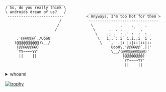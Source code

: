 ```
 _________________________
/ So, do you really think \
\ androids dream of us?   /          _______________________________
 -------------------------          < Anyways, I'm too hot for them >
                        /            -------------------------------
                       /              \            .    .     .
                      /                \      .  . .     `  ,
                 __                     \    .; .  : .' :  :  : .
     .'@@@@@@`./UooU                     \   i..`: i` i.i.,i  i .
    (@@@@@@@@@@)\__/                      \   `,--.|i |i|ii|ii|i:
     (@@@@@@@@)                                UooU\.'@@@@@@`.||'
     `YY~~~~YY'                                \__/(@@@@@@@@@@)'
      ||    ||                                      (@@@@@@@@)
                                                    `YY~~~~YY'
                                                     ||    ||
```

<details>
  <summary>whoami</summary>

  [snovvcrash](https://snovvcrash.rocks/about)

</details>

[![trophy](https://github-profile-trophy.vercel.app/?username=snovvcrash&rank=SECRET,SSS,SS,S,AAA,AA,A&theme=dracula&no-frame=true)](https://github.com/ryo-ma/github-profile-trophy)
